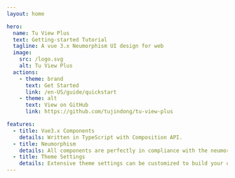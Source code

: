 ```yaml
---
layout: home

hero:
  name: Tu View Plus
  text: Getting-started Tutorial
  tagline: A vue 3.x Neumorphism UI design for web
  image:
    src: /logo.svg
    alt: Tu View Plus
  actions:
    - theme: brand
      text: Get Started
      link: /en-US/guide/quickstart
    - theme: alt
      text: View on GitHub
      link: https://github.com/tujindong/tu-view-plus

features:
  - title: Vue3.x Components
    details: Written in TypeScript with Composition API.
  - title: Neumorphism
    details: All components are perfectly in compliance with the neumorphism design trend making use of the specific shadow and coloring attributes.
  - title: Theme Settings
    details: Extensive theme settings can be customized to build your own theme.
---
```

